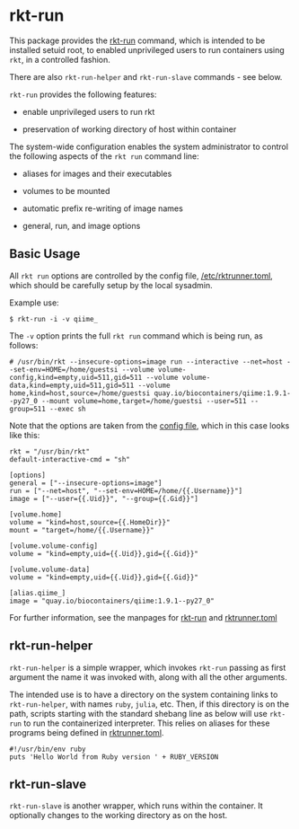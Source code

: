 # rkt-run

This package provides the [rkt-run](doc/rkt-run.md) command, which
is intended to be installed setuid root, to enabled unprivileged users
to run containers using `rkt`, in a controlled fashion.

There are also `rkt-run-helper` and `rkt-run-slave` commands - see below.

`rkt-run` provides the following features:

* enable unprivileged users to run rkt

* preservation of working directory of host within container

The system-wide configuration enables the system administrator to
control the following aspects of the `rkt run` command line:

* aliases for images and their executables

* volumes to be mounted

* automatic prefix re-writing of image names

* general, run, and image options

## Basic Usage

All `rkt run` options are controlled by the config file,
[/etc/rktrunner.toml](doc/rktrunner.toml.md), which should be carefully setup
by the local sysadmin.

Example use:
```
$ rkt-run -i -v qiime_
```

The `-v` option prints the full `rkt run` command which is
being run, as follows:
```
# /usr/bin/rkt --insecure-options=image run --interactive --net=host --set-env=HOME=/home/guestsi --volume volume-config,kind=empty,uid=511,gid=511 --volume volume-data,kind=empty,uid=511,gid=511 --volume home,kind=host,source=/home/guestsi quay.io/biocontainers/qiime:1.9.1--py27_0 --mount volume=home,target=/home/guestsi --user=511 --group=511 --exec sh
```

Note that the options are taken from the [config file](doc/rktrunner.toml.md), which in this case looks like this:
```
rkt = "/usr/bin/rkt"
default-interactive-cmd = "sh"

[options]
general = ["--insecure-options=image"]
run = ["--net=host", "--set-env=HOME=/home/{{.Username}}"]
image = ["--user={{.Uid}}", "--group={{.Gid}}"]

[volume.home]
volume = "kind=host,source={{.HomeDir}}"
mount = "target=/home/{{.Username}}"

[volume.volume-config]
volume = "kind=empty,uid={{.Uid}},gid={{.Gid}}"

[volume.volume-data]
volume = "kind=empty,uid={{.Uid}},gid={{.Gid}}"

[alias.qiime_]
image = "quay.io/biocontainers/qiime:1.9.1--py27_0"
```

For further information, see the manpages for [rkt-run](doc/rkt-run.md)
and [rktrunner.toml](doc/rktrunner.toml.md)

## rkt-run-helper

`rkt-run-helper` is a simple wrapper, which invokes `rkt-run` passing
as first argument the name it was invoked with, along with all the
other arguments.

The intended use is to have a directory on the system containing links
to `rkt-run-helper`, with names `ruby`, `julia`, etc.  Then, if this
directory is on the path, scripts starting with the standard shebang
line as below will use `rkt-run` to run the containerized interpreter.
This relies on aliases for these programs being defined in [rktrunner.toml](doc/rktrunner.toml.md).

```
#!/usr/bin/env ruby
puts 'Hello World from Ruby version ' + RUBY_VERSION
```

## rkt-run-slave

`rkt-run-slave` is another wrapper, which runs within the container.
It optionally changes to the working directory as on the host.
